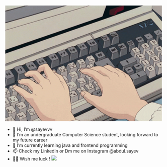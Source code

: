 ![](https://github.com/sayevvv/sayevvv/blob/main/assets/f82213b334541c0a2e83e3bf733f881f.gif)

- 👋 Hi, I’m @sayevvv
- 👀 I’m an undergraduate Computer Science student, looking forward to my future career
- 🌱 I’m currently learning java and frontend programming
- 📫 Check my Linkedin or Dm me on Instagram @abdul.sayev
- 😶‍🌫️ Wish me luck !                                                                         ![](https://github.com/sayevvv/sayevvv/commit/6a47d91ff2dfae0f076cc3846cec88650f9a6a97)

<!---
sayevvv/sayevvv is a ✨ special ✨ repository because its `README.md` (this file) appears on your GitHub profile.
You can click the Preview link to take a look at your changes.
--->